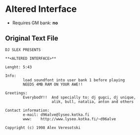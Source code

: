 # Altered Interface

* Requires GM bank: **no**

## Original Text File
```
DJ SLEX PRESENTS

**<ALTERED INTERFACE>**

Lenght: 5:43

Info: 
        load soundfont into user bank 1 before playing
        NEEDS 4MB RAM ON YOUR AWE!!

Greetings: 
        EverybodY!!  And specially to: dj gugci, dj unique,
                     alik, bull, natalia, anton and others

Contact information:
        e-mail: d96alve@lyseo.kotka.fi
        www:    http://www.lyseo.kotka.fi/~d96alve

Copyright (c) 1998 Alex Veresotski
```
